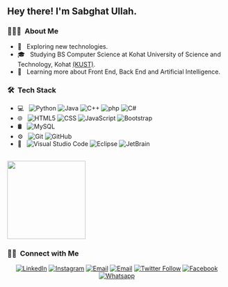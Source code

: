
<h2> Hey there! I'm Sabghat Ullah.</h2>

<h3> 👨🏻‍💻 &nbsp;About Me </h3>

- 🤔 &nbsp; Exploring new technologies.
- 🎓 &nbsp; Studying BS Computer Science at Kohat University of Science and Technology, Kohat <a href="https://kust.edu.pk" target="_blank">(KUST)</a>.
- 🌱 &nbsp; Learning more about Front End, Back End and Artificial Intelligence.

<h3> 🛠 &nbsp;Tech Stack</h3>

- 💻 &nbsp;
  ![Python](https://img.shields.io/badge/-Python-333333?style=flat&logo=python)
  ![Java](https://img.shields.io/badge/-Java-333333?style=flat&logo=Java&logoColor=007396)
  ![C++](https://img.shields.io/badge/-C++-333333?style=flat&logo=C%2B%2B&logoColor=00599C)
  ![php](https://img.shields.io/badge/PHP-777BB4?style=flat&logo=php&logoColor=00599C)
  ![C#](https://img.shields.io/badge/C%23-%23239120.svg?style=flat&logo=c-sharp&logoColor=00599C)
- 🌐 &nbsp;
  ![HTML5](https://img.shields.io/badge/-HTML5-333333?style=flat&logo=HTML5)
  ![CSS](https://img.shields.io/badge/-CSS-333333?style=flat&logo=CSS3&logoColor=1572B6)
  ![JavaScript](https://img.shields.io/badge/-JavaScript-333333?style=flat&logo=javascript)
  ![Bootstrap](https://img.shields.io/badge/-Bootstrap-333333?style=flat&logo=bootstrap&logoColor=563D7C)
- 🛢 &nbsp;
  ![MySQL](https://img.shields.io/badge/-MySQL-333333?style=flat&logo=mysql)
- ⚙️ &nbsp;
  ![Git](https://img.shields.io/badge/-Git-333333?style=flat&logo=git)
  ![GitHub](https://img.shields.io/badge/-GitHub-333333?style=flat&logo=github)
- 🔧 &nbsp;
  ![Visual Studio Code](https://img.shields.io/badge/-Visual%20Studio%20Code-333333?style=flat&logo=visual-studio-code&logoColor=007ACC)
  ![Eclipse](https://img.shields.io/badge/-Eclipse-333333?style=flat&logo=eclipse-ide&logoColor=fff)
  ![JetBrain](https://img.shields.io/badge/-jetbrains-333333?style=flat&logo=jetbrains&logoColor=fff)


<br/>

<a href="https://github.com/sabghat90">

  <img height="180em" src="https://github-readme-stats.vercel.app/api?username=sabghat90&theme=buefy&show_icons=true" />

  

</a>

<br/>


<h3> 🤝🏻 &nbsp;Connect with Me </h3>

<p align="center">
<a href="https://www.linkedin.com/in/sabghat90/" target="blank"><img alt="LinkedIn" src="https://img.shields.io/badge/LinkedIn-Sabghat%20Ullah-blue?style=flat-square&logo=linkedin"></a>
<a href="https://www.instagram.com/sabghat90" target="blank"><img alt="Instagram" src="https://img.shields.io/badge/Instagram-Sabghat_Ullah-blue?style=flat-square&logo=instagram"></a>
<a href="mailto:sabghat90@gmail.com" target="blank"><img alt="Email" src="https://img.shields.io/badge/Email-sabghat90@gmail.com-blue?style=flat-square&logo=gmail"></a>
<a href="mailto:CS120192060@kust.edu.pk" target="blank"><img alt="Email" src="https://img.shields.io/badge/Email-CS120192060@kust.edu.pk-blue?style=flat-square&logo=gmail"></a>
<a href="https://www.twitter.com/sabghat900" target="blank"><img alt="Twitter Follow" src="https://img.shields.io/twitter/follow/sabghat900?color=%23007EC6&label=Sabghat%20Ullah&logo=twitter&style=flat-square"></a>
<a href="https://facebook.com/sabghat90" target="blank"><img alt="Facebook" src="https://img.shields.io/badge/Facebook-Sabghat_Ullah_Qureshi-blue?style=flat-square&logo=facebook&logoColor=white"></a>
  <a href="https://wa.me/923327370770?text=Hi" target="blank"><img alt="Whatsapp" src="https://img.shields.io/badge/WhatsApp-92_332_7370770-25D366?style=flat-square&logo=whatsapp&logoColor=white"></a>

</p>
